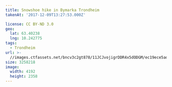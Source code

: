 ```yaml
---
title: Snowshoe hike in Bymarka Trondheim
takenAt: '2017-12-09T13:27:53.000Z'

license: CC BY-ND 3.0
geo:
  lat: 63.40238
  lng: 10.242775
tags:
  - Trondheim
url: >-
  //images.ctfassets.net/bncv3c2gt878/11JCJvojigrDDR4x5dODGM/ec19ece5ad0ffe87d28898800bdcde7c/snowshoe-hike-in-bymarka-trondheim_25089182988_o
size: 3258218
image:
  width: 4192
  height: 2358
---
```

